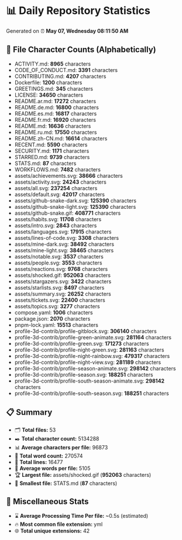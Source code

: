 # 📊 Daily Repository Statistics
Generated on ⏰ **May 07, Wednesday 08:11:50 AM**

## 📂 File Character Counts (Alphabetically)
- ACTIVITY.md: **8965** characters
- CODE_OF_CONDUCT.md: **3391** characters
- CONTRIBUTING.md: **4207** characters
- Dockerfile: **1200** characters
- GREETINGS.md: **345** characters
- LICENSE: **34650** characters
- README.ar.md: **17272** characters
- README.de.md: **16800** characters
- README.es.md: **16817** characters
- README.fr.md: **16920** characters
- README.md: **16636** characters
- README.ru.md: **17550** characters
- README.zh-CN.md: **16614** characters
- RECENT.md: **5590** characters
- SECURITY.md: **1171** characters
- STARRED.md: **9739** characters
- STATS.md: **87** characters
- WORKFLOWS.md: **7482** characters
- assets/achievements.svg: **38666** characters
- assets/activity.svg: **24243** characters
- assets/all.svg: **237254** characters
- assets/default.svg: **42017** characters
- assets/github-snake-dark.svg: **125390** characters
- assets/github-snake-light.svg: **125390** characters
- assets/github-snake.gif: **408771** characters
- assets/habits.svg: **11708** characters
- assets/intro.svg: **2843** characters
- assets/languages.svg: **17915** characters
- assets/lines-of-code.svg: **3308** characters
- assets/mine-dark.svg: **38492** characters
- assets/mine-light.svg: **38465** characters
- assets/notable.svg: **3537** characters
- assets/people.svg: **3553** characters
- assets/reactions.svg: **9768** characters
- assets/shocked.gif: **952063** characters
- assets/stargazers.svg: **3422** characters
- assets/starlists.svg: **8497** characters
- assets/summary.svg: **26252** characters
- assets/tickets.svg: **22400** characters
- assets/topics.svg: **3277** characters
- compose.yaml: **1006** characters
- package.json: **2070** characters
- pnpm-lock.yaml: **15513** characters
- profile-3d-contrib/profile-gitblock.svg: **306140** characters
- profile-3d-contrib/profile-green-animate.svg: **281164** characters
- profile-3d-contrib/profile-green.svg: **171273** characters
- profile-3d-contrib/profile-night-green.svg: **281163** characters
- profile-3d-contrib/profile-night-rainbow.svg: **479317** characters
- profile-3d-contrib/profile-night-view.svg: **281189** characters
- profile-3d-contrib/profile-season-animate.svg: **298142** characters
- profile-3d-contrib/profile-season.svg: **188251** characters
- profile-3d-contrib/profile-south-season-animate.svg: **298142** characters
- profile-3d-contrib/profile-south-season.svg: **188251** characters

## 📋 Summary
- 🗂️ **Total files:** 53
- ✒️ **Total character count:** 5134288
- 📊 **Average characters per file:** 96873
- 📝 **Total word count:** 270574
- 🧾 **Total lines:** 16477
- 📐 **Average words per file:** 5105
- 🏆 **Largest file:** assets/shocked.gif (**952063** characters)
- 🥉 **Smallest file:** STATS.md (**87** characters)

## 🌟 Miscellaneous Stats
- ⌛ **Average Processing Time Per file:** ~0.5s (estimated)
- 🔥 **Most common file extension:** yml
- 🌐 **Total unique extensions:** 42
